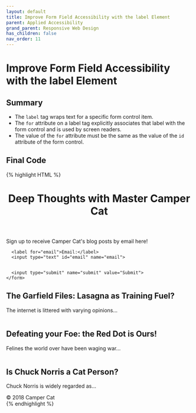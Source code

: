 ```yaml
---
layout: default
title: Improve Form Field Accessibility with the label Element
parent: Applied Accessibility
grand_parent: Responsive Web Design
has_children: false
nav_order: 11
---
```

# Improve Form Field Accessibility with the label Element
## Summary
- The `label` tag wraps text for a specific form control item.
- The `for` attribute on a label tag explicitly associates that label with the form control and is used by screen readers.
- The value of the `for` attribute must be the same as the value of the `id` attribute of the form control.

## Final Code

{% highlight HTML %}
<body>
  <header>
    <h1>Deep Thoughts with Master Camper Cat</h1>
  </header>
  <section>
    <form>
      <p>Sign up to receive Camper Cat's blog posts by email here!</p>


      <label for="email">Email:</label>
      <input type="text" id="email" name="email">


      <input type="submit" name="submit" value="Submit">
    </form>
  </section>
  <article>
    <h2>The Garfield Files: Lasagna as Training Fuel?</h2>
    <p>The internet is littered with varying opinions...</p>
  </article>
  <img src="samuraiSwords.jpeg" alt="">
  <article>
    <h2>Defeating your Foe: the Red Dot is Ours!</h2>
    <p>Felines the world over have been waging war...</p>
  </article>
  <img src="samuraiSwords.jpeg" alt="">
  <article>
    <h2>Is Chuck Norris a Cat Person?</h2>
    <p>Chuck Norris is widely regarded as...</p>
  </article>
  <footer>&copy; 2018 Camper Cat</footer>
</body>
{% endhighlight %}